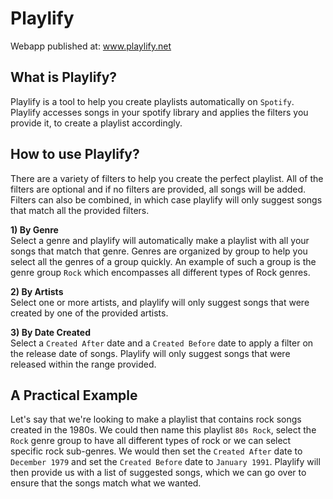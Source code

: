 # Playlify #
Webapp published at: www.playlify.net

## What is Playlify? ##
Playlify is a tool to help you create playlists automatically on `Spotify`. Playlify accesses songs in your spotify 
library and applies the filters you provide it, to create a playlist accordingly.

## How to use Playlify? ##
There are a variety of filters to help you create the perfect playlist. All of the filters are optional and if no filters are provided, all songs will be added. Filters can also be combined, in which case playlify will only suggest songs that match all the provided filters.

**1) By Genre** <br />
Select a genre and playlify will automatically make a playlist with all your songs that match that genre. Genres are organized by group to help you select all the genres of a group quickly. An example of such a group is the genre group `Rock` which encompasses all different types of Rock genres.

**2) By Artists** <br />
Select one or more artists, and playlify will only suggest songs that were created by one of the provided artists.

**3) By Date Created** <br />
Select a `Created After` date and a `Created Before` date to apply a filter on the release date of songs. Playlify will only suggest songs that were released within the range provided.

## A Practical Example ##
Let's say that we're looking to make a playlist that contains rock songs created in the 1980s. We could then name this playlist `80s Rock`, select the `Rock` genre group to have all different types of rock or we can select specific rock sub-genres. We would then set the `Created After` date to `December 1979` and set the `Created Before` date to `January 1991`. Playlify will then provide us with a list of suggested songs, which we can go over to ensure that the songs match what we wanted.
